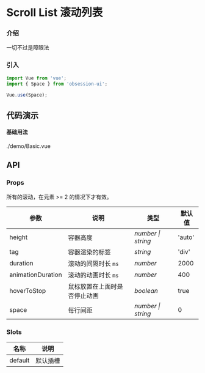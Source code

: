 # Scroll List 滚动列表

### 介绍

一切不过是障眼法

### 引入

```js
import Vue from 'vue';
import { Space } from 'obsession-ui';

Vue.use(Space);
```

## 代码演示

#### 基础用法

<demo-code transform>./demo/Basic.vue</demo-code>

## API

### Props

所有的滚动，在元素 >= 2 的情况下才有效。

| 参数      | 说明           | 类型                                                                | 默认值 |
| --------- | -------------- | ------------------------------------------------------------------- | ------ |
| height   | 容器高度       | _number \| string_          | 'auto'     |
| tag     | 容器渲染的标签   | _string_           | 'div'      |
| duration   | 滚动的间隔时长 `ms` | _number_ | 2000      |
| animationDuration  | 滚动的动画时长 `ms`       | _number_                                                           | 400  |
| hoverToStop      | 鼠标放置在上面时是否停止动画       | _boolean_                                                           | true   |
| space | 每行间距     | _number \| string_                                                    | 0     |

### Slots

| 名称    | 说明     |
| ------- | -------- |
| default | 默认插槽 |